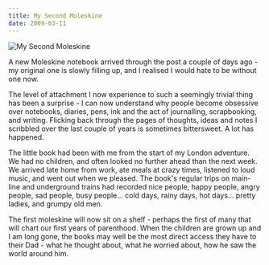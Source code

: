 ```yaml
---
title: My Second Moleskine
date: 2009-03-11
---
```


![My Second Moleskine](https://source.unsplash.com/DWyRC2juMgs/1600x900)

A new Moleskine notebook arrived through the post a couple of days ago - my original one is slowly filling up, and I realised I would hate to be without one now.

The level of attachment I now experience to such a seemingly trivial thing has been a surprise - I can now understand why people become obsessive over notebooks, diaries, pens, ink and the act of journalling, scrapbooking, and writing. Flicking back through the pages of thoughts, ideas and notes I scribbled over the last couple of years is sometimes bittersweet. A lot has happened.

The little book had been with me from the start of my London adventure. We had no children, and often looked no further ahead than the next week. We arrived late home from work, ate meals at crazy times, listened to loud music, and went out when we pleased. The book's regular trips on main-line and underground trains had recorded nice people, happy people, angry people, sad people, busy people... cold days, rainy days, hot days... pretty ladies, and grumpy old men.

The first moleskine will now sit on a shelf - perhaps the first of many that will chart our first years of parenthood. When the children are grown up and I am long gone, the books may well be the most direct access they have to their Dad - what he thought about, what he worried about, how he saw the world around him.